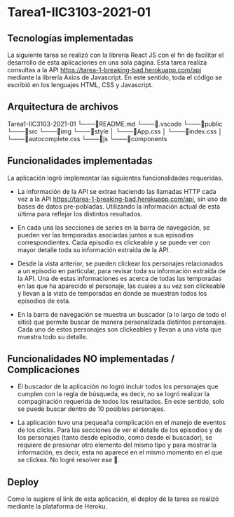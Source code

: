 # Tarea1-IIC3103-2021-01

## Tecnologías implementadas

La siguiente tarea se realizó con la librería React JS con el fin de facilitar el desarrollo de esta aplicaciones en una sola página. Esta tarea realiza consultas a la API https://tarea-1-breaking-bad.herokuapp.com/api mediante la librería Axios de Javascript. En este sentido, toda el código se escribió en los lenguajes HTML, CSS y Javascript.

## Arquitectura de archivos

Tarea1-IIC3103-2021-01
└───📑README.md
└───📂.vscode
└───📂public
└───📂src
└───📂img
└───📂style
│ └───🎨App.css
│ └───🎨index.css
│ └───🎨autocomplete.css
└───📂js
└───📂components

## Funcionalidades implementadas

La aplicación logró implementar las siguientes funcionalidades requeridas.

- La información de la API se extrae haciendo las llamadas HTTP cada vez a la API https://tarea-1-breaking-bad.herokuapp.com/api, sin uso de bases de datos pre-pobladas. Utilizando la información actual de esta última para reflejar los distintos resultados.

- En cada una las secciones de series en la barra de navegación, se pueden ver las temporadas asociadas juntos a sus episodios correspondientes. Cada episodio es clickeable y se puede ver con mayor detalle toda su información extraída de la API.

- Desde la vista anterior, se pueden clickear los personajes relacionados a un episodio en particular, para revisar toda su información extraída de la API. Una de estas informaciones es acerca de todas las temporadas en las que ha aparecido el personaje, las cuales a su vez son clickeable y llevan a la vista de temporadas en donde se muestran todos los episodios de esta.

- En la barra de navegación se muestra un buscador (a lo largo de todo el sitio) que permite buscar de manera personalizada distintos personajes. Cada uno de estos personajes son clickeables y llevan a una vista que muestra todo su detalle.

## Funcionalidades NO implementadas / Complicaciones

- El buscador de la aplicación no logró incluir todos los personajes que cumplen con la regla de búsqueda, es decir, no se logró realizar la compaginación requerida de todos los resultados. En este sentido, solo se puede buscar dentro de 10 posibles personajes.

- La aplicación tuvo una pequeaña complicación en el manejo de eventos de los clicks. Para las secciones de ver el detalle de los episodios y de los personajes (tanto desde episodio, como desde el buscador), se requiere de presionar otro elemento del mismo tipo y para mostrar la información, es decir, esta no aparece en el mismo momento en el que se clickea. No logré resolver ese :bug:.

## Deploy

Como lo sugiere el link de esta aplicación, el deploy de la tarea se realizó mediante la plataforma de Heroku.
